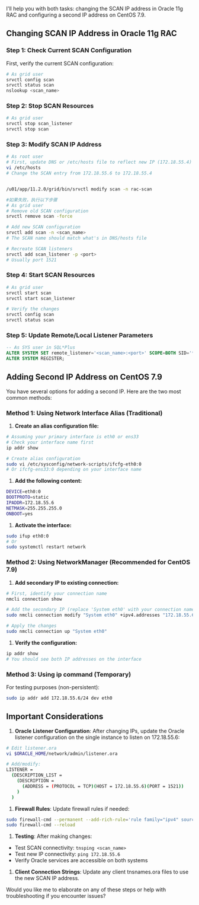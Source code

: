 I'll help you with both tasks: changing the SCAN IP address in Oracle 11g RAC and configuring a second IP address on CentOS 7.9.

## Changing SCAN IP Address in Oracle 11g RAC

### Step 1: Check Current SCAN Configuration

First, verify the current SCAN configuration:

```bash
# As grid user
srvctl config scan
srvctl status scan
nslookup <scan_name>
```

### Step 2: Stop SCAN Resources

```bash
# As grid user
srvctl stop scan_listener
srvctl stop scan
```

### Step 3: Modify SCAN IP Address

```bash
# As root user
# First, update DNS or /etc/hosts file to reflect new IP (172.18.55.4)
vi /etc/hosts
# Change the SCAN entry from 172.18.55.6 to 172.18.55.4


/u01/app/11.2.0/grid/bin/srvctl modify scan -n rac-scan

#如果失败，执行以下步骤
# As grid user
# Remove old SCAN configuration
srvctl remove scan -force

# Add new SCAN configuration
srvctl add scan -n <scan_name>
# The SCAN name should match what's in DNS/hosts file

# Recreate SCAN listeners
srvctl add scan_listener -p <port>
# Usually port 1521
```

### Step 4: Start SCAN Resources

```bash
# As grid user
srvctl start scan
srvctl start scan_listener

# Verify the changes
srvctl config scan
srvctl status scan
```

### Step 5: Update Remote/Local Listener Parameters

```sql
-- As SYS user in SQL*Plus
ALTER SYSTEM SET remote_listener='<scan_name>:<port>' SCOPE=BOTH SID='*';
ALTER SYSTEM REGISTER;
```

## Adding Second IP Address on CentOS 7.9

You have several options for adding a second IP. Here are the two most common methods:

### Method 1: Using Network Interface Alias (Traditional)

1. **Create an alias configuration file:**

```bash
# Assuming your primary interface is eth0 or ens33
# Check your interface name first
ip addr show

# Create alias configuration
sudo vi /etc/sysconfig/network-scripts/ifcfg-eth0:0
# Or ifcfg-ens33:0 depending on your interface name
```

1. **Add the following content:**

```bash
DEVICE=eth0:0
BOOTPROTO=static
IPADDR=172.18.55.6
NETMASK=255.255.255.0
ONBOOT=yes
```

1. **Activate the interface:**

```bash
sudo ifup eth0:0
# Or
sudo systemctl restart network
```

### Method 2: Using NetworkManager (Recommended for CentOS 7.9)

1. **Add secondary IP to existing connection:**

```bash
# First, identify your connection name
nmcli connection show

# Add the secondary IP (replace 'System eth0' with your connection name)
sudo nmcli connection modify "System eth0" +ipv4.addresses "172.18.55.6/24"

# Apply the changes
sudo nmcli connection up "System eth0"
```

1. **Verify the configuration:**

```bash
ip addr show
# You should see both IP addresses on the interface
```

### Method 3: Using ip command (Temporary)

For testing purposes (non-persistent):

```bash
sudo ip addr add 172.18.55.6/24 dev eth0
```

## Important Considerations

1. **Oracle Listener Configuration**: After changing IPs, update the Oracle listener configuration on the single instance to listen on 172.18.55.6:

```bash
# Edit listener.ora
vi $ORACLE_HOME/network/admin/listener.ora

# Add/modify:
LISTENER =
  (DESCRIPTION_LIST =
    (DESCRIPTION =
      (ADDRESS = (PROTOCOL = TCP)(HOST = 172.18.55.6)(PORT = 1521))
    )
  )
```

1. **Firewall Rules**: Update firewall rules if needed:

```bash
sudo firewall-cmd --permanent --add-rich-rule='rule family="ipv4" source address="172.18.55.0/24" port protocol="tcp" port="1521" accept'
sudo firewall-cmd --reload
```

1. **Testing**: After making changes:

- Test SCAN connectivity: `tnsping <scan_name>`
- Test new IP connectivity: `ping 172.18.55.6`
- Verify Oracle services are accessible on both systems

1. **Client Connection Strings**: Update any client tnsnames.ora files to use the new SCAN IP address.

Would you like me to elaborate on any of these steps or help with troubleshooting if you encounter issues?